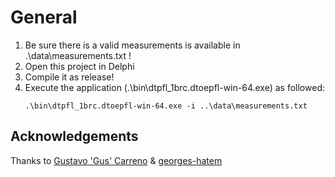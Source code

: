 # General

1. Be sure there is a valid measurements is available in .\data\measurements.txt !
2. Open this project in Delphi
3. Compile it as release!
4. Execute the application (.\bin\dtpfl_1brc.dtoepfl-win-64.exe) as followed:
   ```
   .\bin\dtpfl_1brc.dtoepfl-win-64.exe -i ..\data\measurements.txt
   ```

## Acknowledgements

Thanks to [Gustavo 'Gus' Carreno](https://github.com/gcarreno) &  [georges-hatem](https://github.com/georges-hatem)


